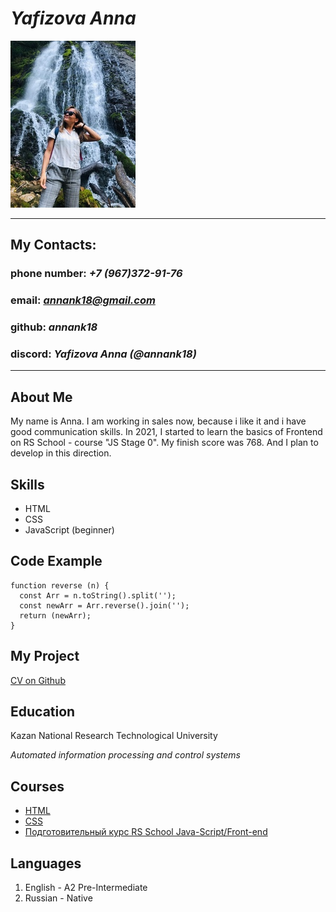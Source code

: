 # ***Yafizova Anna***

![<img src="vk.jpg" alt=""](vk.jpg)

***
## **My Contacts**:

### phone number: *+7 (967)372-91-76*
### email: *annank18@gmail.com*
### github: *annank18*
### discord: *Yafizova Anna (@annank18)*

***

## **About Me**

My name is Anna. I am working in sales now, because i like it and i have good communication skills. In 2021, I started to learn the basics of Frontend on RS School - course "JS Stage 0". My finish score was 768. And I plan to develop in this direction. 

## **Skills**

* HTML
* CSS
* JavaScript (beginner)

## **Code Example**

```
function reverse (n) {
  const Arr = n.toString().split('');
  const newArr = Arr.reverse().join('');
  return (newArr);
}

```

## **My Project**

[CV on Github](https://annank18.github.io/rsschool-cv/cv)

## **Education**

Kazan National Research Technological University

_Automated information processing and control systems_

## **Courses**

* [HTML](https://beonmax.com/courses/html-css-osnovy/)
* [CSS](https://beonmax.com/courses/html-and-css/)
* [Подготовительный курс RS School Java-Script/Front-end](https://rs.school/js-stage0/)

## **Languages**

1. English - A2 Pre-Intermediate
2. Russian - Native